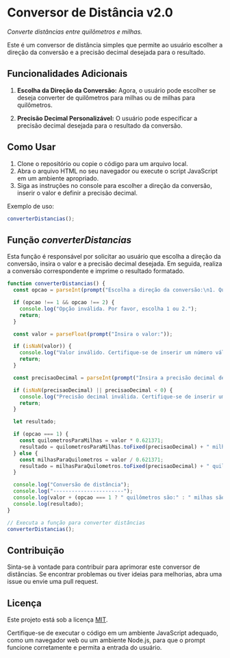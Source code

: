 
# Conversor de Distância v2.0

*Converte distâncias entre quilômetros e milhas.*

Este é um conversor de distância simples que permite ao usuário escolher a direção da conversão e a precisão decimal desejada para o resultado.

## Funcionalidades Adicionais

1. **Escolha da Direção da Conversão:** Agora, o usuário pode escolher se deseja converter de quilômetros para milhas ou de milhas para quilômetros.

2. **Precisão Decimal Personalizável:** O usuário pode especificar a precisão decimal desejada para o resultado da conversão.

## Como Usar

1. Clone o repositório ou copie o código para um arquivo local.
2. Abra o arquivo HTML no seu navegador ou execute o script JavaScript em um ambiente apropriado.
3. Siga as instruções no console para escolher a direção da conversão, inserir o valor e definir a precisão decimal.

Exemplo de uso:

```javascript
converterDistancias();
```

## Função *converterDistancias*

Esta função é responsável por solicitar ao usuário que escolha a direção da conversão, insira o valor e a precisão decimal desejada. Em seguida, realiza a conversão correspondente e imprime o resultado formatado.

```javascript
function converterDistancias() {
  const opcao = parseInt(prompt("Escolha a direção da conversão:\n1. Quilômetros para Milhas\n2. Milhas para Quilômetros"));

  if (opcao !== 1 && opcao !== 2) {
    console.log("Opção inválida. Por favor, escolha 1 ou 2.");
    return;
  }

  const valor = parseFloat(prompt("Insira o valor:"));

  if (isNaN(valor)) {
    console.log("Valor inválido. Certifique-se de inserir um número válido.");
    return;
  }

  const precisaoDecimal = parseInt(prompt("Insira a precisão decimal desejada para o resultado:"));

  if (isNaN(precisaoDecimal) || precisaoDecimal < 0) {
    console.log("Precisão decimal inválida. Certifique-se de inserir um número inteiro não negativo.");
    return;
  }

  let resultado;

  if (opcao === 1) {
    const quilometrosParaMilhas = valor * 0.621371;
    resultado = quilometrosParaMilhas.toFixed(precisaoDecimal) + " milhas";
  } else {
    const milhasParaQuilometros = valor / 0.621371;
    resultado = milhasParaQuilometros.toFixed(precisaoDecimal) + " quilômetros";
  }

  console.log("Conversão de distância");
  console.log("-----------------------");
  console.log(valor + (opcao === 1 ? " quilômetros são:" : " milhas são:"));
  console.log(resultado);
}

// Executa a função para converter distâncias
converterDistancias();
```

## Contribuição

Sinta-se à vontade para contribuir para aprimorar este conversor de distâncias. Se encontrar problemas ou tiver ideias para melhorias, abra uma issue ou envie uma pull request.

## Licença

Este projeto está sob a licença [MIT](LICENSE).


Certifique-se de executar o código em um ambiente JavaScript adequado, como um navegador web ou um ambiente Node.js, para que o prompt funcione corretamente e permita a entrada do usuário.
